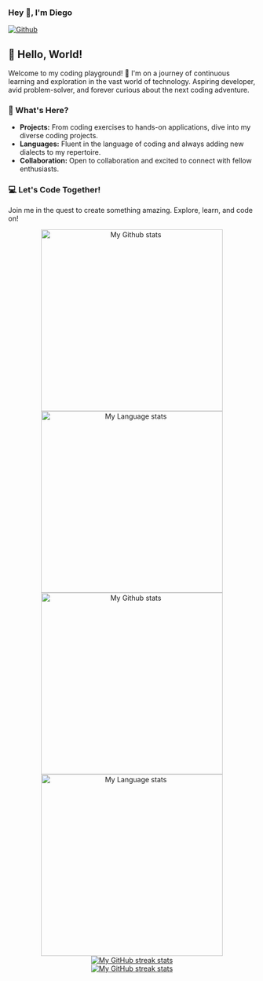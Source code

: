 ### Hey 👋, I'm Diego

[![Github](https://img.shields.io/github/followers/zyphyxx?label=Follow&style=social)](https://github.com/DiHenri)

## 👋 Hello, World!

Welcome to my coding playground! 🚀 I'm on a journey of continuous learning and exploration in the vast world of technology. Aspiring developer, avid problem-solver, and forever curious about the next coding adventure.

### 🌱 What's Here?

- **Projects:** From coding exercises to hands-on applications, dive into my diverse coding projects.
- **Languages:** Fluent in the language of coding and always adding new dialects to my repertoire.
- **Collaboration:** Open to collaboration and excited to connect with fellow enthusiasts.

### 💻 Let's Code Together!

Join me in the quest to create something amazing. Explore, learn, and code on!

<!-- GRS (Light Mode) -->
<div align="center"> 
  <a href="https://github.com/DiHenri#gh-light-mode-only">
    <img
      src="https://github-readme-stats-steel-omega.vercel.app/api?username=zyphyxx&show_icons=true&include_all_commits=true&hide_border=true&number_format=long&rank_icon=percentile&show=reviews,discussions_started,discussions_answered,prs_merged,prs_merged_percentage#gh-light-mode-only"
      alt="My Github stats"
      height="370"
    />
  </a>
  <a href="https://github.com/DiHenri#gh-light-mode-only">
    <img
      src="https://github-readme-stats-steel-omega.vercel.app/api/top-langs/?username=DiHenri&layout=pie&hide_border=true&langs_count=10#gh-light-mode-only"
      alt="My Language stats"
      height="370"
    />
  </a>
</div>

<!-- GRS (Dark Mode) -->
<div align="center"> 
  <a href="https://github.com/DiHenri#gh-dark-mode-only">
    <img
      src="https://github-readme-stats-steel-omega.vercel.app/api?username=zyphyxx&show_icons=true&include_all_commits=true&icon_color=2d77dc&title_color=2d77dc&text_color=ffffff&bg_color=0d1117&hide_border=true&number_format=long&rank_icon=percentile&show=reviews,discussions_started,discussions_answered,prs_merged,prs_merged_percentage#gh-dark-mode-only"
      alt="My Github stats"
      height="370"
    />
  </a>
  <a href="https://github.com/DiHenri#gh-dark-mode-only">
    <img
      src="https://github-readme-stats-steel-omega.vercel.app/api/top-langs/?username=zyphyxx&layout=pie&icon_color=2d77dc&title_color=2d77dc&text_color=ffffff&bg_color=0d1117&hide_border=true&langs_count=10#gh-dark-mode-only"
      alt="My Language stats"
      height="370"
    />
  </a>
</div>

<!-- Streal stats (Light mode) -->
<div align="center">
  <a href="https://github.com/DiHenri#gh-light-mode-only">
    <img
       src="https://github-readme-streak-stats-phi-opal.vercel.app/?user=DiHenri&locale=en&type=svg&hide_border=true&fire=2d77dc&ring=2d77dc&currStreakLabel=000000"
       alt="My GitHub streak stats"
     />
  </a>
</div>


<!-- Streal stats (Dark mode) -->
<div align="center">
  <a href="https://github.com/DiHenrix#gh-dark-mode-only">
    <img
       src="https://github-readme-streak-stats-phi-opal.vercel.app/?user=zyphyxx&background=0d1117&currStreakNum=ffffff&sideNums=ffffff&currStreakLabel=ffffff&sideLabels=ffffff&dates=ffffff&fire=2d77dc&ring=2d77dc&locale=en&type=svg&hide_border=true"
       alt="My GitHub streak stats"
     />
  </a>
</div>
